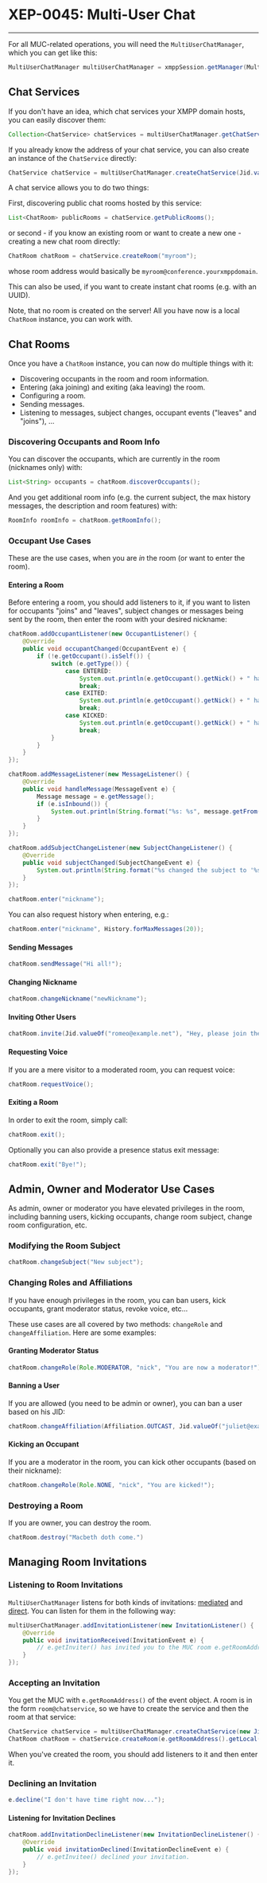 # XEP-0045: Multi-User Chat
---

For all MUC-related operations, you will need the ```MultiUserChatManager```, which you can get like this:

```java
MultiUserChatManager multiUserChatManager = xmppSession.getManager(MultiUserChatManager.class);
```

## Chat Services

If you don\'t have an idea, which chat services your XMPP domain hosts, you can easily discover them:

```java
Collection<ChatService> chatServices = multiUserChatManager.getChatServices();
```

If you already know the address of your chat service, you can also create an instance of the `ChatService` directly:

```java
ChatService chatService = multiUserChatManager.createChatService(Jid.valueOf("conference.yourxmppdomain"));
```

A chat service allows you to do two things:

First, discovering public chat rooms hosted by this service:

```java
List<ChatRoom> publicRooms = chatService.getPublicRooms();
```

or second - if you know an existing room or want to create a new one - creating a new chat room directly:

```java
ChatRoom chatRoom = chatService.createRoom("myroom");
```

whose room address would basically be `myroom@conference.yourxmppdomain`.

This can also be used, if you want to create instant chat rooms (e.g. with an UUID).

Note, that no room is created on the server! All you have now is a local `ChatRoom` instance, you can work with.


## Chat Rooms

Once you have a `ChatRoom` instance, you can now do multiple things with it:

* Discovering occupants in the room and room information.
* Entering (aka joining) and exiting (aka leaving) the room.
* Configuring a room.
* Sending messages.
* Listening to messages, subject changes, occupant events (\"leaves\" and \"joins\"), ...

### Discovering Occupants and Room Info

You can discover the occupants, which are currently in the room (nicknames only) with:

```java
List<String> occupants = chatRoom.discoverOccupants();
```

And you get additional room info (e.g. the current subject, the max history messages, the description and room features) with:

```java
RoomInfo roomInfo = chatRoom.getRoomInfo();
```

### Occupant Use Cases

These are the use cases, when you are *in* the room (or want to enter the room).

#### Entering a Room

Before entering a room, you should add listeners to it, if you want to listen for occupants \"joins\" and \"leaves\", subject changes or messages being sent by the room, then enter the room with your desired nickname:

```java
chatRoom.addOccupantListener(new OccupantListener() {
    @Override
    public void occupantChanged(OccupantEvent e) {
        if (!e.getOccupant().isSelf()) {
            switch (e.getType()) {
                case ENTERED:
                    System.out.println(e.getOccupant().getNick() + " has entered the room.");
                    break;
                case EXITED:
                    System.out.println(e.getOccupant().getNick() + " has exited the room.");
                    break;
                case KICKED:
                    System.out.println(e.getOccupant().getNick() + " has been kicked out of the room.");
                    break;
            }
        }
    }
});

chatRoom.addMessageListener(new MessageListener() {
    @Override
    public void handleMessage(MessageEvent e) {
        Message message = e.getMessage();
        if (e.isInbound()) {
            System.out.println(String.format("%s: %s", message.getFrom().getResource(), message.getBody()));
        }
    }
});

chatRoom.addSubjectChangeListener(new SubjectChangeListener() {
    @Override
    public void subjectChanged(SubjectChangeEvent e) {
        System.out.println(String.format("%s changed the subject to '%s'", e.getNickname(), e.getSubject()));
    }
});

chatRoom.enter("nickname");
```

You can also request history when entering, e.g.:

```java
chatRoom.enter("nickname", History.forMaxMessages(20));
```

#### Sending Messages

```java
chatRoom.sendMessage("Hi all!");
```

#### Changing Nickname

```java
chatRoom.changeNickname("newNickname");
```

#### Inviting Other Users

```java
chatRoom.invite(Jid.valueOf("romeo@example.net"), "Hey, please join the room");
```

#### Requesting Voice

If you are a mere visitor to a moderated room, you can request voice:

```java
chatRoom.requestVoice();
```

#### Exiting a Room

In order to exit the room, simply call:

```java
chatRoom.exit();
```

Optionally you can also provide a presence status exit message:

```java
chatRoom.exit("Bye!");
```

## Admin, Owner and Moderator Use Cases

As admin, owner or moderator you have elevated privileges in the room, including banning users, kicking occupants, change room subject, change room configuration, etc.

### Modifying the Room Subject

```java
chatRoom.changeSubject("New subject");
```

### Changing Roles and Affiliations

If you have enough privileges in the room, you can ban users, kick occupants, grant moderator status, revoke voice, etc...

These use cases are all covered by two methods: `changeRole` and `changeAffiliation`. Here are some examples:

#### Granting Moderator Status

```java
chatRoom.changeRole(Role.MODERATOR, "nick", "You are now a moderator!");
```

#### Banning a User

If you are allowed (you need to be admin or owner), you can ban a user based on his JID:

```java
chatRoom.changeAffiliation(Affiliation.OUTCAST, Jid.valueOf("juliet@example.net"), "You are banned!");
```

#### Kicking an Occupant

If you are a moderator in the room, you can kick other occupants (based on their nickname):

```java
chatRoom.changeRole(Role.NONE, "nick", "You are kicked!");
```

### Destroying a Room

If you are owner, you can destroy the room.

```java
chatRoom.destroy("Macbeth doth come.")
```

## Managing Room Invitations

### Listening to Room Invitations

`MultiUserChatManager` listens for both kinds of invitations: [mediated][Mediated] and [direct][Direct].
You can listen for them in the following way:

```java
multiUserChatManager.addInvitationListener(new InvitationListener() {
    @Override
    public void invitationReceived(InvitationEvent e) {
        // e.getInviter() has invited you to the MUC room e.getRoomAddress()
    }
});
```

### Accepting an Invitation

You get the MUC with ```e.getRoomAddress()``` of the event object. A room is in the form ```room@chatservice```, so we have to create the service and then the room at that service:

```java
ChatService chatService = multiUserChatManager.createChatService(new Jid(e.getRoomAddress().getDomain()));
ChatRoom chatRoom = chatService.createRoom(e.getRoomAddress().getLocal());
```

When you\'ve created the room, you should add listeners to it and then enter it.

### Declining an Invitation

```java
e.decline("I don't have time right now...");
```

#### Listening for Invitation Declines

```java
chatRoom.addInvitationDeclineListener(new InvitationDeclineListener() {
    @Override
    public void invitationDeclined(InvitationDeclineEvent e) {
        // e.getInvitee() declined your invitation.
    }
});
```

[MUC]: http://xmpp.org/extensions/xep-0045.html "XEP-0045: Multi-User Chat"
[Mediated]: http://xmpp.org/extensions/xep-0045.html#invite-mediated
[Direct]: http://xmpp.org/extensions/xep-0249.html
